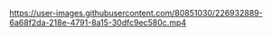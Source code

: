 https://user-images.githubusercontent.com/80851030/226932889-6a68f2da-218e-4791-8a15-30dfc9ec580c.mp4

